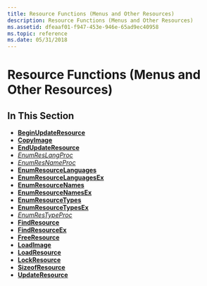 ```yaml
---
title: Resource Functions (Menus and Other Resources)
description: Resource Functions (Menus and Other Resources)
ms.assetid: dfeaaf01-f947-453e-946e-65ad9ec40958
ms.topic: reference
ms.date: 05/31/2018
---
```


# Resource Functions (Menus and Other Resources)

## In This Section

-   [**BeginUpdateResource**](/windows/desktop/api/Winbase/nf-winbase-beginupdateresourcea)
-   [**CopyImage**](/windows/desktop/api/Winuser/nf-winuser-copyimage)
-   [**EndUpdateResource**](/windows/desktop/api/Winbase/nf-winbase-endupdateresourcea)
-   [*EnumResLangProc*](/previous-versions/windows/desktop/legacy/ms648033(v=vs.85))
-   [*EnumResNameProc*](/windows/win32/api/libloaderapi/nc-libloaderapi-enumresnameproca)
-   [**EnumResourceLanguages**](/windows/desktop/api/Winbase/nf-winbase-enumresourcelanguagesa)
-   [**EnumResourceLanguagesEx**](/windows/win32/api/libloaderapi/nf-libloaderapi-enumresourcelanguagesexa)
-   [**EnumResourceNames**](/windows/desktop/api/libloaderapi/nf-libloaderapi-enumresourcenamesa)
-   [**EnumResourceNamesEx**](/windows/win32/api/libloaderapi/nf-libloaderapi-enumresourcenamesexa)
-   [**EnumResourceTypes**](/windows/desktop/api/Winbase/nf-winbase-enumresourcetypesa)
-   [**EnumResourceTypesEx**](/windows/win32/api/libloaderapi/nf-libloaderapi-enumresourcetypesexa)
-   [*EnumResTypeProc*](/windows/win32/api/libloaderapi/nc-libloaderapi-enumrestypeproca)
-   [**FindResource**](/windows/desktop/api/Winbase/nf-winbase-findresourcea)
-   [**FindResourceEx**](/windows/desktop/api/Winbase/nf-winbase-findresourceexa)
-   [**FreeResource**](/windows/win32/api/libloaderapi/nf-libloaderapi-freeresource)
-   [**LoadImage**](/windows/desktop/api/Winuser/nf-winuser-loadimagea)
-   [**LoadResource**](/windows/win32/api/libloaderapi/nf-libloaderapi-loadresource)
-   [**LockResource**](/windows/win32/api/libloaderapi/nf-libloaderapi-lockresource)
-   [**SizeofResource**](/windows/win32/api/libloaderapi/nf-libloaderapi-sizeofresource)
-   [**UpdateResource**](/windows/desktop/api/Winbase/nf-winbase-updateresourcea)

 

 
